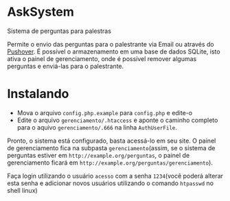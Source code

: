 AskSystem
=========

Sistema de perguntas para palestras


Permite o envio das perguntas para o palestrante via Email ou através do [Pushover](https://pushover.net/). É possível o armazenamento em uma base de dados SQLite, isto ativa o painel de gerenciamento, onde é possível remover algumas perguntas e enviá-las para o palestrante.

Instalando
==========

- Mova o arquivo `config.php.example` para `config.php` e edite-o
- Edite o arquivo `gerenciamento/.htaccess` e aponte o caminho completo para o aquivo `gerenciamento/.666` na linha `AuthUserFile`.


Pronto, o sistema está configurado, basta acessá-lo em seu site. O painel de gerenciamento fica na subpasta `gerenciamento`(assim, se o sistema de perguntas estiver em `http://example.org/perguntas`, o painel de gerenciamento ficará em `http://example.org/perguntas/gerenciamento`).

Faça login utilizando o usuário `acesso` com a senha `1234`(você poderá alterar esta senha e adicionar novos usuários utilizando o comando `htpasswd` no shell linux)
